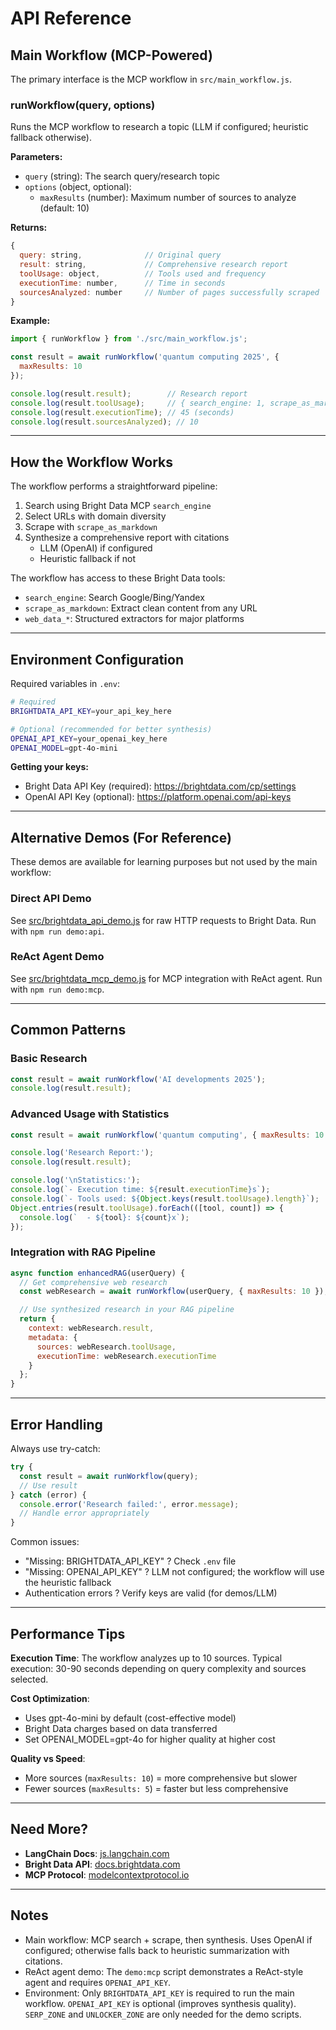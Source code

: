 # API Reference

## Main Workflow (MCP-Powered)

The primary interface is the MCP workflow in `src/main_workflow.js`.

### runWorkflow(query, options)

Runs the MCP workflow to research a topic (LLM if configured; heuristic fallback otherwise).

**Parameters:**
- `query` (string): The search query/research topic
- `options` (object, optional):
  - `maxResults` (number): Maximum number of sources to analyze (default: 10)

**Returns:**
```javascript
{
  query: string,              // Original query
  result: string,             // Comprehensive research report
  toolUsage: object,          // Tools used and frequency
  executionTime: number,      // Time in seconds
  sourcesAnalyzed: number     // Number of pages successfully scraped
}
```

**Example:**
```javascript
import { runWorkflow } from './src/main_workflow.js';

const result = await runWorkflow('quantum computing 2025', {
  maxResults: 10
});

console.log(result.result);        // Research report
console.log(result.toolUsage);     // { search_engine: 1, scrape_as_markdown: 10 }
console.log(result.executionTime); // 45 (seconds)
console.log(result.sourcesAnalyzed); // 10
```

---

## How the Workflow Works

The workflow performs a straightforward pipeline:

1. Search using Bright Data MCP `search_engine`
2. Select URLs with domain diversity
3. Scrape with `scrape_as_markdown`
4. Synthesize a comprehensive report with citations
   - LLM (OpenAI) if configured
   - Heuristic fallback if not

The workflow has access to these Bright Data tools:
- `search_engine`: Search Google/Bing/Yandex
- `scrape_as_markdown`: Extract clean content from any URL
- `web_data_*`: Structured extractors for major platforms

---

## Environment Configuration

Required variables in `.env`:

```bash
# Required
BRIGHTDATA_API_KEY=your_api_key_here

# Optional (recommended for better synthesis)
OPENAI_API_KEY=your_openai_key_here
OPENAI_MODEL=gpt-4o-mini
```

**Getting your keys:**
- Bright Data API Key (required): https://brightdata.com/cp/settings
- OpenAI API Key (optional): https://platform.openai.com/api-keys

---

## Alternative Demos (For Reference)

These demos are available for learning purposes but not used by the main workflow:

### Direct API Demo

See [src/brightdata_api_demo.js](../src/brightdata_api_demo.js) for raw HTTP requests to Bright Data. Run with `npm run demo:api`.

### ReAct Agent Demo

See [src/brightdata_mcp_demo.js](../src/brightdata_mcp_demo.js) for MCP integration with ReAct agent. Run with `npm run demo:mcp`.

---

## Common Patterns

### Basic Research
```javascript
const result = await runWorkflow('AI developments 2025');
console.log(result.result);
```

### Advanced Usage with Statistics
```javascript
const result = await runWorkflow('quantum computing', { maxResults: 10 });

console.log('Research Report:');
console.log(result.result);

console.log('\nStatistics:');
console.log(`- Execution time: ${result.executionTime}s`);
console.log(`- Tools used: ${Object.keys(result.toolUsage).length}`);
Object.entries(result.toolUsage).forEach(([tool, count]) => {
  console.log(`  - ${tool}: ${count}x`);
});
```

### Integration with RAG Pipeline
```javascript
async function enhancedRAG(userQuery) {
  // Get comprehensive web research
  const webResearch = await runWorkflow(userQuery, { maxResults: 10 });

  // Use synthesized research in your RAG pipeline
  return {
    context: webResearch.result,
    metadata: {
      sources: webResearch.toolUsage,
      executionTime: webResearch.executionTime
    }
  };
}
```

---

## Error Handling

Always use try-catch:

```javascript
try {
  const result = await runWorkflow(query);
  // Use result
} catch (error) {
  console.error('Research failed:', error.message);
  // Handle error appropriately
}
```

Common issues:
- "Missing: BRIGHTDATA_API_KEY" ? Check `.env` file
- "Missing: OPENAI_API_KEY" ? LLM not configured; the workflow will use the heuristic fallback
- Authentication errors ? Verify keys are valid (for demos/LLM)

---

## Performance Tips

**Execution Time**: The workflow analyzes up to 10 sources. Typical execution: 30-90 seconds depending on query complexity and sources selected.

**Cost Optimization**:
- Uses gpt-4o-mini by default (cost-effective model)
- Bright Data charges based on data transferred
- Set OPENAI_MODEL=gpt-4o for higher quality at higher cost

**Quality vs Speed**:
- More sources (`maxResults: 10`) = more comprehensive but slower
- Fewer sources (`maxResults: 5`) = faster but less comprehensive

---

## Need More?

- **LangChain Docs**: [js.langchain.com](https://js.langchain.com)
- **Bright Data API**: [docs.brightdata.com](https://docs.brightdata.com)
- **MCP Protocol**: [modelcontextprotocol.io](https://modelcontextprotocol.io)

---

## Notes

- Main workflow: MCP search + scrape, then synthesis. Uses OpenAI if configured; otherwise falls back to heuristic summarization with citations.
- ReAct agent demo: The `demo:mcp` script demonstrates a ReAct-style agent and requires `OPENAI_API_KEY`.
- Environment: Only `BRIGHTDATA_API_KEY` is required to run the main workflow. `OPENAI_API_KEY` is optional (improves synthesis quality). `SERP_ZONE` and `UNLOCKER_ZONE` are only needed for the demo scripts.
